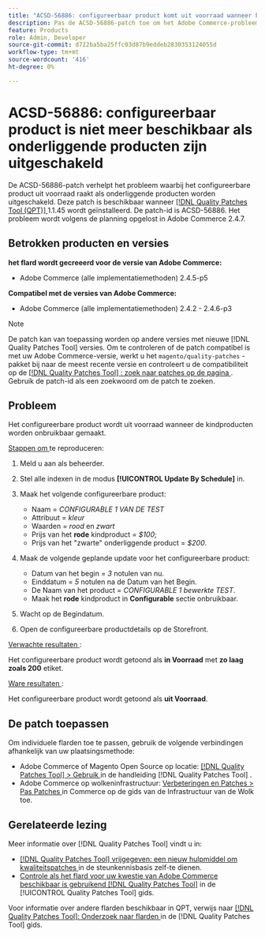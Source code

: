 ```yaml
---
title: "ACSD-56886: configureerbaar product komt uit voorraad wanneer kinderproducten uitgeschakeld zijn"
description: Pas de ACSD-56886-patch toe om het Adobe Commerce-probleem op te lossen waarbij het configureerbare product uit voorraad komt te zitten wanneer de producten worden uitgeschakeld.
feature: Products
role: Admin, Developer
source-git-commit: d722ba5ba25ffc03d87b9eddeb2830353124055d
workflow-type: tm+mt
source-wordcount: '416'
ht-degree: 0%

---
```


# ACSD-56886: configureerbaar product is niet meer beschikbaar als onderliggende producten zijn uitgeschakeld

De ACSD-56886-patch verhelpt het probleem waarbij het configureerbare product uit voorraad raakt als onderliggende producten worden uitgeschakeld. Deze patch is beschikbaar wanneer [[!DNL Quality Patches Tool (QPT)] ](https://experienceleague.adobe.com/en/docs/commerce-knowledge-base/kb/announcements/commerce-announcements/magento-quality-patches-released-new-tool-to-self-serve-quality-patches) 1.1.45 wordt geïnstalleerd. De patch-id is ACSD-56886. Het probleem wordt volgens de planning opgelost in Adobe Commerce 2.4.7.

## Betrokken producten en versies

**het flard wordt gecreeerd voor de versie van Adobe Commerce:**

* Adobe Commerce (alle implementatiemethoden) 2.4.5-p5

**Compatibel met de versies van Adobe Commerce:**

* Adobe Commerce (alle implementatiemethoden) 2.4.2 - 2.4.6-p3

>[!NOTE]
>
>De patch kan van toepassing worden op andere versies met nieuwe [!DNL Quality Patches Tool] versies. Om te controleren of de patch compatibel is met uw Adobe Commerce-versie, werkt u het `magento/quality-patches` -pakket bij naar de meest recente versie en controleert u de compatibiliteit op de [[!DNL Quality Patches Tool] : zoek naar patches op de pagina ](https://experienceleague.adobe.com/tools/commerce-quality-patches/index.html) . Gebruik de patch-id als een zoekwoord om de patch te zoeken.

## Probleem

Het configureerbare product wordt uit voorraad wanneer de kindproducten worden onbruikbaar gemaakt.

<u> Stappen om </u> te reproduceren:

1. Meld u aan als beheerder.
1. Stel alle indexen in de modus **[!UICONTROL Update By Schedule]** in.
1. Maak het volgende configureerbare product:

   * Naam = *CONFIGURABLE 1 VAN DE TEST*
   * Attribuut = *kleur*
   * Waarden = *rood* en *zwart*
   * Prijs van het **rode** kindproduct = *$100*;
   * Prijs van het &quot;zwarte&quot; onderliggende product = *$200*.

1. Maak de volgende geplande update voor het configureerbare product:

   * Datum van het begin = *3* notulen van nu.
   * Einddatum = *5* notulen na de Datum van het Begin.
   * De Naam van het product = *CONFIGURABLE 1 bewerkte TEST*.
   * Maak het **rode** kindproduct in **Configurable** sectie onbruikbaar.

1. Wacht op de Begindatum.
1. Open de configureerbare productdetails op de Storefront.

<u> Verwachte resultaten </u>:

Het configureerbare product wordt getoond als **in Voorraad** met **zo laag zoals 200** etiket.

<u> Ware resultaten </u>:

Het configureerbare product wordt getoond als **uit Voorraad**.

## De patch toepassen

Om individuele flarden toe te passen, gebruik de volgende verbindingen afhankelijk van uw plaatsingsmethode:

* Adobe Commerce of Magento Open Source op locatie: [[!DNL Quality Patches Tool]  > Gebruik ](https://experienceleague.adobe.com/docs/commerce-operations/tools/quality-patches-tool/usage.html) in de handleiding [!DNL Quality Patches Tool] .
* Adobe Commerce op wolkeninfrastructuur: [ Verbeteringen en Patches > Pas Patches ](https://experienceleague.adobe.com/docs/commerce-cloud-service/user-guide/develop/upgrade/apply-patches.html) in Commerce op de gids van de Infrastructuur van de Wolk toe.

## Gerelateerde lezing

Meer informatie over [!DNL Quality Patches Tool] vindt u in:

* [[!DNL Quality Patches Tool]  vrijgegeven: een nieuw hulpmiddel om kwaliteitspatches ](https://experienceleague.adobe.com/en/docs/commerce-knowledge-base/kb/announcements/commerce-announcements/magento-quality-patches-released-new-tool-to-self-serve-quality-patches) in de steunkennisbasis zelf-te dienen.
* [ Controle als het flard voor uw kwestie van Adobe Commerce beschikbaar is gebruikend  [!DNL Quality Patches Tool]](/help/tools/quality-patches-tool/patches-available-in-qpt/check-patch-for-magento-issue-with-magento-quality-patches.md) in de [!UICONTROL Quality Patches Tool] gids.


Voor informatie over andere flarden beschikbaar in QPT, verwijs naar [[!DNL Quality Patches Tool]: Onderzoek naar flarden ](https://experienceleague.adobe.com/tools/commerce-quality-patches/index.html) in de [!DNL Quality Patches Tool] gids.
